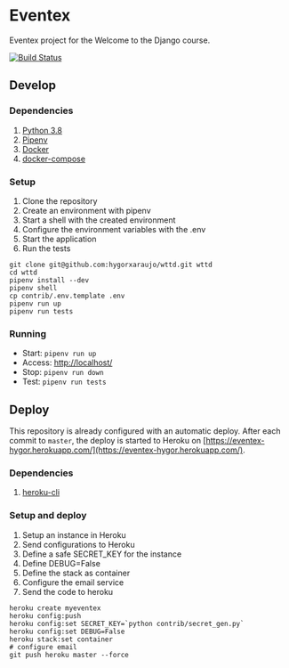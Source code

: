 # Eventex

Eventex project for the Welcome to the Django course.

[![Build Status](https://travis-ci.org/hygorxaraujo/wttd.svg?branch=master)](https://travis-ci.org/hygorxaraujo/wttd)

## Develop

### Dependencies

1. [Python 3.8](https://www.python.org/downloads/)
2. [Pipenv](https://pipenv-fork.readthedocs.io/en/latest/)
3. [Docker](https://docs.docker.com/v17.12/install/)
4. [docker-compose](https://docs.docker.com/compose/install/)

### Setup

1. Clone the repository
2. Create an environment with pipenv
3. Start a shell with the created environment
4. Configure the environment variables with the .env
5. Start the application
6. Run the tests

```console
git clone git@github.com:hygorxaraujo/wttd.git wttd
cd wttd
pipenv install --dev
pipenv shell
cp contrib/.env.template .env
pipenv run up
pipenv run tests
```

### Running

- Start: `pipenv run up`
- Access: [http://localhost/](http://localhost/)
- Stop: `pipenv run down`
- Test: `pipenv run tests` 

## Deploy
This repository is already configured with an automatic deploy.
After each commit to `master`, the deploy is started to Heroku on [https://eventex-hygor.herokuapp.com/](https://eventex-hygor.herokuapp.com/).

### Dependencies
1. [heroku-cli](https://devcenter.heroku.com/articles/heroku-cli#download-and-install)

### Setup and deploy
1. Setup an instance in Heroku
2. Send configurations to Heroku
3. Define a safe SECRET_KEY for the instance
4. Define DEBUG=False
5. Define the stack as container
6. Configure the email service
7. Send the code to heroku

```console
heroku create myeventex
heroku config:push
heroku config:set SECRET_KEY=`python contrib/secret_gen.py`
heroku config:set DEBUG=False
heroku stack:set container
# configure email
git push heroku master --force
```

